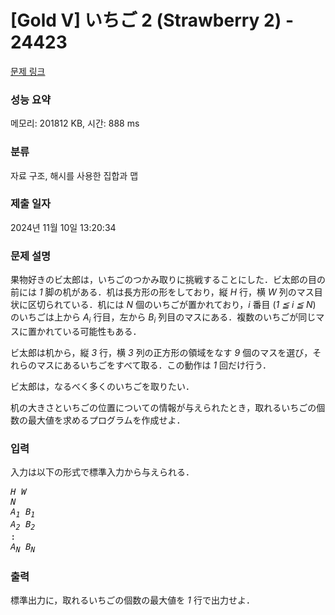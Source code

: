 # [Gold V] いちご 2 (Strawberry 2) - 24423 

[문제 링크](https://www.acmicpc.net/problem/24423) 

### 성능 요약

메모리: 201812 KB, 시간: 888 ms

### 분류

자료 구조, 해시를 사용한 집합과 맵

### 제출 일자

2024년 11월 10일 13:20:34

### 문제 설명

<p>果物好きのビ太郎は，いちごのつかみ取りに挑戦することにした．ビ太郎の目の前には <var>1</var> 脚の机がある．机は長方形の形をしており，縦 <var>H</var> 行，横 <var>W</var> 列のマス目状に区切られている．机には <var>N</var> 個のいちごが置かれており，<var>i</var> 番目 (<var>1 ≦ i ≦ N</var>) のいちごは上から <var>A<sub>i</sub></var> 行目，左から <var>B<sub>i</sub></var> 列目のマスにある．複数のいちごが同じマスに置かれている可能性もある．</p>

<p>ビ太郎は机から，縦 <var>3</var> 行，横 <var>3</var> 列の正方形の領域をなす <var>9</var> 個のマスを選び，それらのマスにあるいちごをすべて取る．この動作は <var>1</var> 回だけ行う．</p>

<p>ビ太郎は，なるべく多くのいちごを取りたい．</p>

<p>机の大きさといちごの位置についての情報が与えられたとき，取れるいちごの個数の最大値を求めるプログラムを作成せよ．</p>

### 입력 

 <p>入力は以下の形式で標準入力から与えられる．</p>

<pre><var>H</var> <var>W</var>
<var>N</var>
<var>A<sub>1</sub></var> <var>B<sub>1</sub></var>
<var>A<sub>2</sub></var> <var>B<sub>2</sub></var>
:
<var>A<sub>N</sub></var> <var>B<sub>N</sub></var></pre>

### 출력 

 <p>標準出力に，取れるいちごの個数の最大値を <var>1</var> 行で出力せよ．</p>

